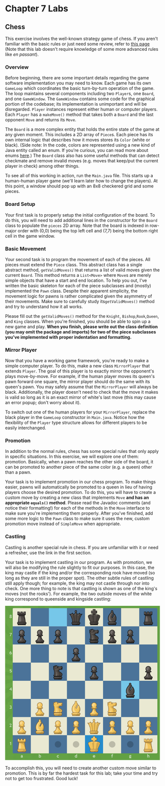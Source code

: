# Chapter 7 Labs

## Chess

This exercise involves the well-known strategy game of chess. If you aren't familiar with the basic rules or just need some review, refer to [this page](https://en.wikipedia.org/wiki/Chess#Movement) (Note that this lab doesn't require knowledge of some more advanced rules like *en passant*). 

### Overview

Before beginning, there are some important details regarding the game software implementation you may need to know. Each game has its own `GameLoop` which coordinates the basic turn-by-turn operation of the game. The loop maintains several components including two `Player`s, one `Board`, and one `GameWindow`. The `GameWindow` contains some code for the graphical portion of the codebase; its implementation is unimportant and will be disregarded. `Player` instances represent either human or computer players. Each `Player` has a `makeMove()` method that takes both a `Board` and the last opponent `Move` and returns its `Move`. 

The `Board` is a more complex entity that holds the entire state of the game at any given moment. This includes a 2D array of `Piece`s. Each piece has its own internal logic that describes how it moves stores its `Color` (white or black). (Side note: In the code, colors are represented using a new kind of Java entity called an enum. If you're curious, you can read more about enums [here](https://docs.oracle.com/javase/tutorial/java/javaOO/enum.html).) The `Board` class also has some useful methods that can detect checkmate and remove invalid moves (e.g. moves that keep/put the current player in check) among other things. 

To see all of this working in action, run the `Main.java` file. This starts up a human-human player game (we'll learn later how to change the players). At this point, a window should pop up with an 8x8 checkered grid and some pieces.

### Board Setup

Your first task is to properly setup the initial configuration of the board. To do this, you will need to add additional lines in the constructor for the `Board` class to populate the `pieces` 2D array. Note that the board is indexed in row-major order with (0,0) being the top left cell and (7,7) being the bottom right cell in the game window.

### Basic Movement

Your second task is to program the movement of each of the pieces. All pieces must extend the `Piece` class. This abstract class has a single abstract method, `getValidMoves()` that returns a list of valid moves given the current `Board`. This method returns a `List<Move>` where `Move`s are merely simple objects that have a start and end location. To help you out, I've written the basic skeleton for each of the piece subclasses and (mostly) implemented the `Pawn` class. Despite their apparent simplicity, the movement logic for pawns is rather complicated given the asymmetry of their movements. Make sure to carefully study its`getValidMoves()` method and try to understand how it all works.

Please fill out the `getValidMoves()` method for the `Knight`, `Bishop`,`Rook`,`Queen`, and `King` classes. When you're finished, you should be able to spin up a new game and play. **When you finish, please write out the class definition (you may omit the package and imports) for two of the piece subclasses you've implemented with proper indentation and formatting.**

### Mirror Player

Now that you have a working game framework, you're ready to make a simple computer player. To do this, make a new class `MirrorPlayer` that extends `Player`. The goal of this player is to exactly mirror the opponent's plays move-by-move. For example, if the human player moves its queen's pawn forward one square, the mirror player should do the same with its queen's pawn. You may safely assume that the `MirrorPlayer` will always be black. Additionally, the player doesn't need to check that the move it makes is valid so long as it is an exact mirror of white's last move (this may cause an error popup; don't worry about it).

To switch out one of the human players for your `MirrorPlayer`, replace the black player in the `GameLoop` constructor in `Main.java`. Notice how the flexibility of the `Player` type structure allows for different players to be easily interchanged. 

### Promotion

In addition to the normal rules, chess has some special rules that only apply in specific situations. In this exercise, we will explore one of them: promotion. Basically, when a pawn reaches the other side of the board, it can be promoted to another piece of the same color (e.g. a queen) other than a pawn. 

Your task is to implement promotion in our chess program. To make things easier, pawns will automatically be promoted to a queen in lieu of having players choose the desired promotion. To do this, you will have to create a custom move by creating a new class that implements `Move` **and has an appropriate `equals()` method**. Please read the Javadoc comments (and notice their formatting!) for each of the methods in the `Move` interface to make sure you're implementing them properly. After you've finished, add some more logic to the `Pawn` class to make sure it uses the new, custom promotion move instead of `SimpleMove` when appropriate.

### Castling

Castling is another special rule in chess. If you are unfamiliar with it or need a refresher, use the link in the first section.

Your task is to implement castling in our program. As with promotion, we will also be modifying the rule slightly to fit our purposes. In this case, the king may castle if the king and/or the corresponding rook have moved (so long as they are still in the proper spot). The other subtle rules of castling still apply though; for example, the king may not castle through nor into check. One more thing to note is that castling is shown as one of the king's moves (not the rooks'). For example, the two outside moves of the white king correspond to queenside and kingside castling:

![Castling](castling.PNG)

To accomplish this, you will need to create another custom move similar to promotion. This is by far the hardest task for this lab; take your time and try not to get too frustrated. Good luck!